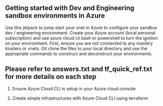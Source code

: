 ## Getting started with Dev and Engineering sandbox environments in Azure

Use this jetpack to jump start your vnet in Azure to configure your sandbox dev / engineering environment.  Create your Azure account (local personal subscription) and use azure cloud cli bash or powershell to turn the ignition on your environment.  First, ensure you are not connected to any mastery klusters or vnets.  Git clone the files to your local directory and use the appropriate commands to construct and deconstruct your environments.  

## Please refer to answers.txt and tf_quick_ref.txt for more details on each step
1.  Ensure Azure Cloud CLI is setup in your Azure cloud console

2.  Create simple infrastructures with Azure Cloud CLI using terraform 
